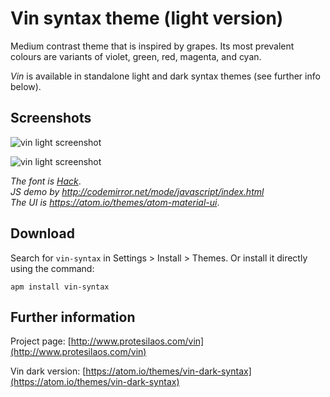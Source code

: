 # Vin syntax theme (light version)

Medium contrast theme that is inspired by grapes. Its most prevalent colours are variants of violet, green, red, magenta, and cyan.

*Vin* is available in standalone light and dark syntax themes (see further info below).

## Screenshots

![vin light screenshot](https://raw.githubusercontent.com/protesilaos/prot16/master/vin/img/vin_light_sample.png)

![vin light screenshot](https://raw.githubusercontent.com/protesilaos/prot16/master/vin/img/vin_light_sample_scss.png)

*The font is [Hack](https://github.com/chrissimpkins/Hack)*.  
*JS demo by http://codemirror.net/mode/javascript/index.html*  
*The UI is https://atom.io/themes/atom-material-ui*.

## Download

Search for `vin-syntax` in Settings > Install > Themes. Or install it directly using the command:

```shell
apm install vin-syntax
```

## Further information

Project page: [http://www.protesilaos.com/vin](http://www.protesilaos.com/vin)

Vin dark version: [https://atom.io/themes/vin-dark-syntax](https://atom.io/themes/vin-dark-syntax)
